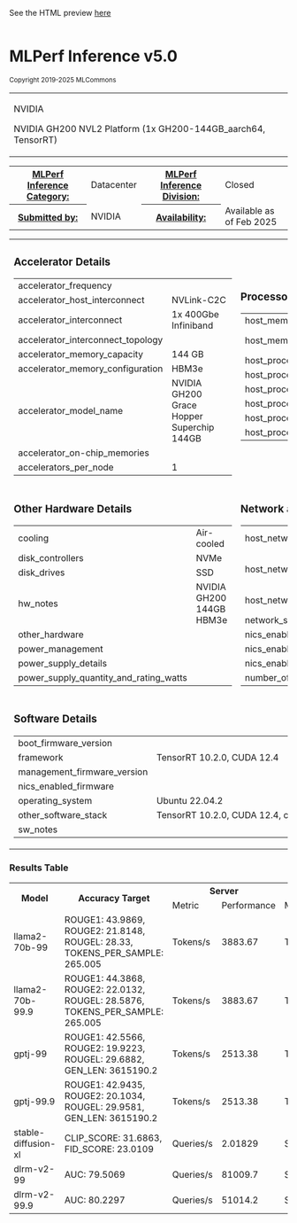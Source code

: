 
See the HTML preview [here](https://htmlpreview.github.io/?https://github.com/mlcommons/mlperf_inference_test_submissions_v5.0/blob/main/closed/NVIDIA/results/GH200-GraceHopper-Superchip_GH200-144GB_aarch64x1_TRT/summary.html)



<div class="resultpage">
 <div class="titlebarcontainer">
  <div class="logo">
   <a href="/" style="border: none"><img src="" alt="" /></a>
  </div>
  <div class="titlebar">
   <h1 class="title">MLPerf Inference v5.0</h1>
   <p style="font-size: smaller">Copyright 2019-2025 MLCommons</p>
  </div>
 </div>
 <table class="titlebarcontainer">
  <tr>
   <td class="headerbar" rowspan="2">
    <p>NVIDIA     </p>
    <p>NVIDIA GH200 NVL2 Platform (1x GH200-144GB_aarch64, TensorRT)    </p>
   </td>
  </tr>
 </table>
 <table class="datebar">
  <tbody>
   <tr>
    <th id="license_num"><a href="">MLPerf Inference Category:</a></th>
    <td id="license_num_val">Datacenter</td>
    <th id="test_date"><a href="">MLPerf Inference Division:</a></th>
    <td id="test_date_val">Closed</td>
   </tr>
   <tr>
    <th id="tester"><a href="">Submitted by:</a></th>
    <td id="tester_val">NVIDIA</td>
    <th id="sw_avail"><a href="">Availability:</a></th>
    <td id="sw_avail_val">Available as of Feb 2025</td>
   </tr>
  </tbody>
 </table>
  
<table>
            <tr><td><h3>Accelerator Details</h3><table><tr><td>accelerator_frequency</td><td></td></tr><tr><td>accelerator_host_interconnect</td><td>NVLink-C2C</td></tr><tr><td>accelerator_interconnect</td><td>1x 400Gbe Infiniband</td></tr><tr><td>accelerator_interconnect_topology</td><td></td></tr><tr><td>accelerator_memory_capacity</td><td>144 GB</td></tr><tr><td>accelerator_memory_configuration</td><td>HBM3e</td></tr><tr><td>accelerator_model_name</td><td>NVIDIA GH200 Grace Hopper Superchip 144GB</td></tr><tr><td>accelerator_on-chip_memories</td><td></td></tr><tr><td>accelerators_per_node</td><td>1</td></tr></table></td> <td><h3>Processor and Memory Details</h3><table><tr><td>host_memory_capacity</td><td>480 GB</td></tr><tr><td>host_memory_configuration</td><td>15x 16DP (32GB) LPDDR5x</td></tr><tr><td>host_processor_caches</td><td></td></tr><tr><td>host_processor_core_count</td><td>72</td></tr><tr><td>host_processor_frequency</td><td></td></tr><tr><td>host_processor_interconnect</td><td></td></tr><tr><td>host_processor_model_name</td><td>NVIDIA Grace CPU</td></tr><tr><td>host_processors_per_node</td><td>1</td></tr></table></td> </tr>
            <tr><td ><h3>Other Hardware Details</h3><table><tr><td>cooling</td><td>Air-cooled</td></tr><tr><td>disk_controllers</td><td>NVMe</td></tr><tr><td>disk_drives</td><td>SSD</td></tr><tr><td>hw_notes</td><td>NVIDIA GH200 144GB HBM3e</td></tr><tr><td>other_hardware</td><td></td></tr><tr><td>power_management</td><td></td></tr><tr><td>power_supply_details</td><td></td></tr><tr><td>power_supply_quantity_and_rating_watts</td><td></td></tr></table></td> <td><h3>Network and Interconnect Details</h3><table><tr><td>host_network_card_count</td><td>1x Mellanox MT2894 [ConnectX-6 Lx]</td></tr><tr><td>host_networking</td><td>Ethernet(IPoIB); Data bandwidth for GPU-NIC is 252.06 GB/s</td></tr><tr><td>host_networking_topology</td><td>Ethernet(IPoIB)/Infiniband on switching network</td></tr><tr><td>network_speed_mbit</td><td></td></tr><tr><td>nics_enabled_connected</td><td></td></tr><tr><td>nics_enabled_firmware</td><td></td></tr><tr><td>nics_enabled_os</td><td></td></tr><tr><td>number_of_type_nics_installed</td><td></td></tr></table></td> </tr>
            <tr><td colspan="2"><h3>Software Details</h3><table><tr><td>boot_firmware_version</td><td></td></tr><tr><td>framework</td><td>TensorRT 10.2.0, CUDA 12.4</td></tr><tr><td>management_firmware_version</td><td></td></tr><tr><td>nics_enabled_firmware</td><td></td></tr><tr><td>operating_system</td><td>Ubuntu 22.04.2</td></tr><tr><td>other_software_stack</td><td>TensorRT 10.2.0, CUDA 12.4, cuDNN 8.9.7, Driver 560.30</td></tr><tr><td>sw_notes</td><td></td></tr></table></td> </tr>
            </table>

<h3>Results Table</h3>
<table>
    <tr>
        <th rowspan="2">Model</th>
        <th rowspan="2">Accuracy Target</th>
        <th colspan="2">Server</th>
        <th colspan="2">Offline</th>
    </tr>
    <tr> 
    <td>Metric</td>
    <td>Performance</td>
    <td>Metric</td>
    <td>Performance</td>
    </tr>
    <tr><td>llama2-70b-99</td><td>ROUGE1: 43.9869, ROUGE2: 21.8148, ROUGEL: 28.33, TOKENS_PER_SAMPLE: 265.005</td><td>Tokens/s</td> <td>3883.67</td><td>Tokens/s</td> <td>4067.52</td><tr><td>llama2-70b-99.9</td><td>ROUGE1: 44.3868, ROUGE2: 22.0132, ROUGEL: 28.5876, TOKENS_PER_SAMPLE: 265.005</td><td>Tokens/s</td> <td>3883.67</td><td>Tokens/s</td> <td>4067.52</td><tr><td>gptj-99</td><td>ROUGE1: 42.5566, ROUGE2: 19.9223, ROUGEL: 29.6882, GEN_LEN: 3615190.2</td><td>Tokens/s</td> <td>2513.38</td><td>Tokens/s</td> <td>2627.69</td><tr><td>gptj-99.9</td><td>ROUGE1: 42.9435, ROUGE2: 20.1034, ROUGEL: 29.9581, GEN_LEN: 3615190.2</td><td>Tokens/s</td> <td>2513.38</td><td>Tokens/s</td> <td>2627.69</td><tr><td>stable-diffusion-xl</td><td>CLIP_SCORE: 31.6863, FID_SCORE: 23.0109</td><td>Queries/s</td> <td>2.01829</td><td>Samples/s</td> <td>2.30033</td><tr><td>dlrm-v2-99</td><td>AUC: 79.5069</td><td>Queries/s</td> <td>81009.7</td><td>Samples/s</td> <td>86731.2</td><tr><td>dlrm-v2-99.9</td><td>AUC: 80.2297</td><td>Queries/s</td> <td>51014.2</td><td>Samples/s</td> <td>53420.6</td></table>

